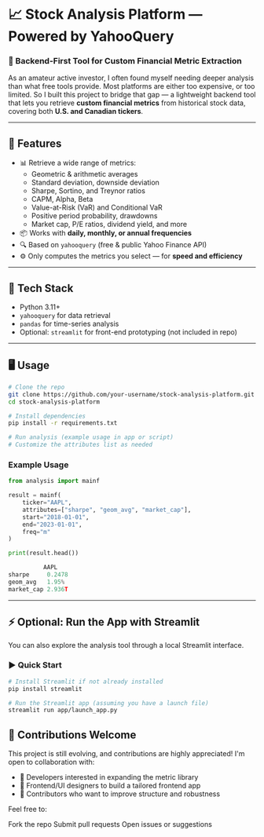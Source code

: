 # 📈 Stock Analysis Platform — Powered by YahooQuery

### 🔧 Backend-First Tool for Custom Financial Metric Extraction

As an amateur active investor, I often found myself needing deeper analysis than what free tools provide. Most platforms are either too expensive, or too limited. So I built this project to bridge that gap — a lightweight backend tool that lets you retrieve **custom financial metrics** from historical stock data, covering both **U.S. and Canadian tickers**.

---

## 🚀 Features

- 📊 Retrieve a wide range of metrics:
  - Geometric & arithmetic averages
  - Standard deviation, downside deviation
  - Sharpe, Sortino, and Treynor ratios
  - CAPM, Alpha, Beta
  - Value-at-Risk (VaR) and Conditional VaR
  - Positive period probability, drawdowns
  - Market cap, P/E ratios, dividend yield, and more
- 📦 Works with **daily, monthly, or annual frequencies**
- 🔍 Based on `yahooquery` (free & public Yahoo Finance API)
- ⚙️ Only computes the metrics you select — for **speed and efficiency**

---

## 🧠 Tech Stack

- Python 3.11+
- `yahooquery` for data retrieval
- `pandas` for time-series analysis
- Optional: `streamlit` for front-end prototyping (not included in repo)

---

## 🖥 Usage

```bash
# Clone the repo
git clone https://github.com/your-username/stock-analysis-platform.git
cd stock-analysis-platform

# Install dependencies
pip install -r requirements.txt

# Run analysis (example usage in app or script)
# Customize the attributes list as needed
```

### Example Usage

```python
from analysis import mainf

result = mainf(
    ticker="AAPL",
    attributes=["sharpe", "geom_avg", "market_cap"],
    start="2018-01-01",
    end="2023-01-01",
    freq="m"
)

print(result.head())

          AAPL
sharpe     0.2478
geom_avg   1.95%
market_cap 2.936T

```

---

## ⚡ Optional: Run the App with Streamlit

You can also explore the analysis tool through a local Streamlit interface.

### ▶️ Quick Start

```bash
# Install Streamlit if not already installed
pip install streamlit

# Run the Streamlit app (assuming you have a launch file)
streamlit run app/launch_app.py
```

## 🤝 Contributions Welcome
This project is still evolving, and contributions are highly appreciated!
I'm open to collaboration with:

- 🧠 Developers interested in expanding the metric library
- 🎨 Frontend/UI designers to build a tailored frontend app
- 🧪 Contributors who want to improve structure and robustness

Feel free to:

Fork the repo
Submit pull requests
Open issues or suggestions

